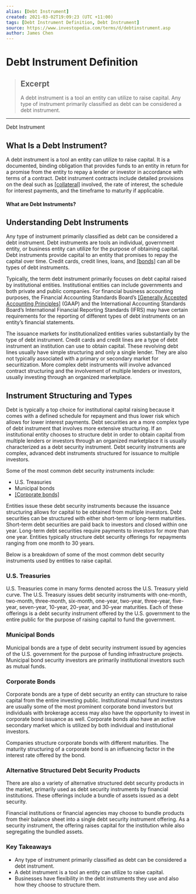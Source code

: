 ```yaml
---
alias: [Debt Instrument]
created: 2021-03-02T19:09:23 (UTC +11:00)
tags: [Debt Instrument Definition, Debt Instrument]
source: https://www.investopedia.com/terms/d/debtinstrument.asp
author: James Chen
---
```


# Debt Instrument Definition

> ## Excerpt
> A debt instrument is a tool an entity can utilize to raise capital. Any type of instrument primarily classified as debt can be considered a debt instrument.

---

Debt Instrument
## What Is a Debt Instrument?

A debt instrument is a tool an entity can utilize to raise capital. It is a documented, binding obligation that provides funds to an entity in return for a promise from the entity to repay a lender or investor in accordance with terms of a contract. Debt instrument contracts include detailed provisions on the deal such as [[collateral]](https://www.investopedia.com/terms/c/collateral.asp) involved, the rate of interest, the schedule for interest payments, and the timeframe to maturity if applicable.

#### What are Debt Instruments?

## Understanding Debt Instruments

Any type of instrument primarily classified as debt can be considered a debt instrument. Debt instruments are tools an individual, government entity, or business entity can utilize for the purpose of obtaining capital. Debt instruments provide capital to an entity that promises to repay the capital over time. Credit cards, credit lines, loans, and [[bonds]](https://www.investopedia.com/investing/basics-of-municipal-bonds/) can all be types of debt instruments.

Typically, the term debt instrument primarily focuses on debt capital raised by institutional entities. Institutional entities can include governments and both private and public companies. For financial business accounting purposes, the Financial Accounting Standards Board’s [[Generally Accepted Accounting Principles]](https://www.investopedia.com/terms/g/gaap.asp) (GAAP) and the International Accounting Standards Board’s International Financial Reporting Standards (IFRS) may have certain requirements for the reporting of different types of debt instruments on an entity’s financial statements.

The issuance markets for institutionalized entities varies substantially by the type of debt instrument. Credit cards and credit lines are a type of debt instrument an institution can use to obtain capital. These revolving debt lines usually have simple structuring and only a single lender. They are also not typically associated with a primary or secondary market for securitization. More complex debt instruments will involve advanced contract structuring and the involvement of multiple lenders or investors, usually investing through an organized marketplace.

## Instrument Structuring and Types

Debt is typically a top choice for institutional capital raising because it comes with a defined schedule for repayment and thus lower risk which allows for lower interest payments. Debt securities are a more complex type of debt instrument that involves more extensive structuring. If an institutional entity chooses to structure debt in order to obtain capital from multiple lenders or investors through an organized marketplace it is usually characterized as a debt security instrument. Debt security instruments are complex, advanced debt instruments structured for issuance to multiple investors.

Some of the most common debt security instruments include:

-   U.S. Treasuries
-   Municipal bonds
-   [[Corporate bonds]](https://www.investopedia.com/investing/corporate-bonds-introduction-to-credit-risk/)

Entities issue these debt security instruments because the issuance structuring allows for capital to be obtained from multiple investors. Debt securities can be structured with either short-term or long-term maturities. Short-term debt securities are paid back to investors and closed within one year. Long-term debt securities require payments to investors for more than one year. Entities typically structure debt security offerings for repayments ranging from one month to 30 years.

Below is a breakdown of some of the most common debt security instruments used by entities to raise capital.

### U.S. Treasuries

U.S. Treasuries come in many forms denoted across the U.S. Treasury yield curve. The U.S. Treasury issues debt security instruments with one-month, two-month, three-month, six-month, one-year, two-year, three-year, five-year, seven-year, 10-year, 20-year, and 30-year maturities. Each of these offerings is a debt security instrument offered by the U.S. government to the entire public for the purpose of raising capital to fund the government.

### Municipal Bonds

Municipal bonds are a type of debt security instrument issued by agencies of the U.S. government for the purpose of funding infrastructure projects. Municipal bond security investors are primarily institutional investors such as mutual funds.

### Corporate Bonds

Corporate bonds are a type of debt security an entity can structure to raise capital from the entire investing public. Institutional mutual fund investors are usually some of the most prominent corporate bond investors but individuals with brokerage access may also have the opportunity to invest in corporate bond issuance as well. Corporate bonds also have an active secondary market which is utilized by both individual and institutional investors.

Companies structure corporate bonds with different maturities. The maturity structuring of a corporate bond is an influencing factor in the interest rate offered by the bond.

### Alternative Structured Debt Security Products

There are also a variety of alternative structured debt security products in the market, primarily used as debt security instruments by financial institutions. These offerings include a bundle of assets issued as a debt security.

Financial institutions or financial agencies may choose to bundle products from their balance sheet into a single debt security instrument offering. As a security instrument, the offering raises capital for the institution while also segregating the bundled assets.

### Key Takeaways

-   Any type of instrument primarily classified as debt can be considered a debt instrument.
-   A debt instrument is a tool an entity can utilize to raise capital.
-   Businesses have flexibility in the debt instruments they use and also how they choose to structure them.
